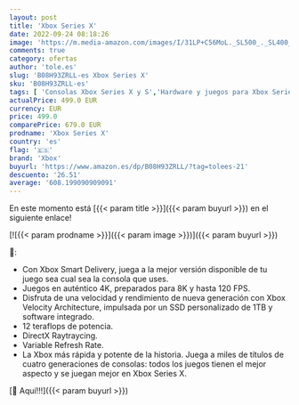 ```yaml
---
layout: post
title: 'Xbox Series X'
date: 2022-09-24 08:18:26
image: 'https://m.media-amazon.com/images/I/31LP+C56MoL._SL500_._SL400_.jpg'
comments: true
category: ofertas
author: 'tole.es'
slug: 'B08H93ZRLL-es Xbox Series X'
sku: 'B08H93ZRLL-es'
tags: [ 'Consolas Xbox Series X y S','Hardware y juegos para Xbox Series X y S','Videojuegos','xbox','🇪🇸', ]
actualPrice: 499.0 EUR
currency: EUR
price: 499.0
comparePrice: 679.0 EUR
prodname: 'Xbox Series X'
country: 'es'
flag: '🇪🇸'
brand: 'Xbox'
buyurl: 'https://www.amazon.es/dp/B08H93ZRLL/?tag=tolees-21'
descuento: '26.51'
average: '608.199090909091'
---
```


En este momento está [{{< param title >}}]({{< param buyurl >}}) en el siguiente enlace!

[![{{< param prodname >}}]({{< param image >}})]({{< param buyurl >}})

🔎:

- Con Xbox Smart Delivery, juega a la mejor versión disponible de tu juego sea cual sea la consola que uses.
- Juegos en auténtico 4K, preparados para 8K y hasta 120 FPS.
- Disfruta de una velocidad y rendimiento de nueva generación con Xbox Velocity Architecture, impulsada por un SSD personalizado de 1TB y software integrado.
- 12 teraflops de potencia.
- DirectX Raytraycing.
- Variable Refresh Rate.
- La Xbox más rápida y potente de la historia. Juega a miles de títulos de cuatro generaciones de consolas: todos los juegos tienen el mejor aspecto y se juegan mejor en Xbox Series X.

[🛒 Aquí!!!]({{< param buyurl >}})
